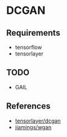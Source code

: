 # DCGAN
## Requirements

* tensorflow
* tensorlayer

## TODO
* GAIL

## References
* [tensorlayer/dcgan](https://github.com/tensorlayer/dcgan)
* [jiamings/wgan](https://github.com/jiamings/wgan)
